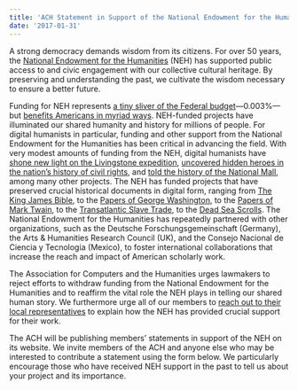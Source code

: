```yaml
---
title: 'ACH Statement in Support of the National Endowment for the Humanities'
date: '2017-01-31'
---
```

A strong democracy demands wisdom from its citizens. For over 50 years, the [National Endowment for the Humanities](https://www.neh.gov/) (NEH) has supported public access to and civic engagement with our collective cultural heritage. By preserving and understanding the past, we cultivate the wisdom necessary to ensure a better future.

Funding for NEH represents [a tiny sliver of the Federal budget](https://www.washingtonpost.com/news/the-fix/wp/2017/01/19/trump-reportedly-wants-to-cut-cultural-programs-that-make-up-0-02-percent-of-federal-spending/?utm_term=.5cc434eb6c96)—0.003%—but [benefits Americans in myriad ways](https://www.neh.gov/news/fact-sheet/neh-economic-impact). NEH-funded projects have illuminated our shared humanity and history for millions of people. For digital humanists in particular, funding and other support from the National Endowment for the Humanities has been critical in advancing the field. With very modest amounts of funding from the NEH, digital humanists have [shone new light on the Livingstone expedition](http://livingstone.library.ucla.edu/1871diary/livingstone1.htm), [uncovered hidden heroes in the nation’s history of civil rights](http://coloredconventions.org/), and [told the history of the National Mall](http://mallhistory.org/), among many other projects. The NEH has funded projects that have preserved crucial historical documents in digital form, ranging from [The King James Bible](https://50.neh.gov/projects/the-king-james-bible), to the [Papers of George Washington](https://50.neh.gov/projects/papers-george-washington), to the [Papers of Mark Twain](https://50.neh.gov/projects/documenting-mark-twain), to the [Transatlantic Slave Trade](https://50.neh.gov/projects/the-transatlantic-slave-trade-database), to the [Dead Sea Scrolls](https://50.neh.gov/projects/dead-sea-scrolls). The National Endowment for the Humanities has repeatedly partnered with other organizations, such as the Deutsche Forschungsgemeinschaft (Germany), the Arts &amp; Humanities Research Council (UK), and the Consejo Nacional de Ciencia y Tecnologίa (Mexico), to foster international collaborations that increase the reach and impact of American scholarly work.

The Association for Computers and the Humanities urges lawmakers to reject efforts to withdraw funding from the National Endowment for the Humanities and to reaffirm the vital role the NEH plays in telling our shared human story. We furthermore urge all of our members to [reach out to their local representatives](http://p2a.co/qgIhfKy) to explain how the NEH has provided crucial support for their work.

The ACH will be publishing members’ statements in support of the NEH on its website. We invite members of the ACH and anyone else who may be interested to contribute a statement using the form below. We particularly encourage those who have received NEH support in the past to tell us about your project and its importance.